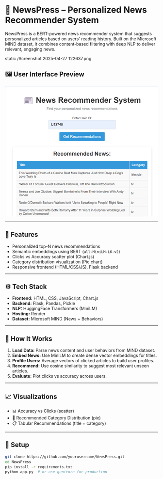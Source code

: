# 📰 NewsPress – Personalized News Recommender System

NewsPress is a BERT-powered news recommender system that suggests personalized articles based on users' reading history. Built on the Microsoft MIND dataset, it combines content-based filtering with deep NLP to deliver relevant, engaging news.

static
/Screenshot 2025-04-27 122637.png
## 🖼️ User Interface Preview

![App UI Screenshot](static/ui.png)

---

## 🚀 Features

- Personalized top-N news recommendations
- Semantic embeddings using BERT (`all-MiniLM-L6-v2`)
- Clicks vs Accuracy scatter plot (Chart.js)
- Category distribution visualization (Pie chart)
- Responsive frontend (HTML/CSS/JS), Flask backend

---

## ⚙️ Tech Stack

- **Frontend:** HTML, CSS, JavaScript, Chart.js  
- **Backend:** Flask, Pandas, Pickle  
- **NLP:** HuggingFace Transformers (MiniLM)  
- **Hosting:** Render  
- **Dataset:** Microsoft MIND (News + Behaviors)

---

## 🧠 How It Works

1. **Load Data:** Parse news content and user behaviors from MIND dataset.  
2. **Embed News:** Use MiniLM to create dense vector embeddings for titles.  
3. **Profile Users:** Average vectors of clicked articles to build user profiles.  
4. **Recommend:** Use cosine similarity to suggest most relevant unseen articles.  
5. **Evaluate:** Plot clicks vs accuracy across users.

---

## 📈 Visualizations

- 📊 Accuracy vs Clicks (scatter)
- 🥧 Recommended Category Distribution (pie)
- 📋 Tabular Recommendations (title + category)

---

## 📁 Setup

```bash
git clone https://github.com/yourusername/NewsPress.git
cd NewsPress
pip install -r requirements.txt
python app.py  # or use gunicorn for production
